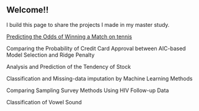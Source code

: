 ## Welcome!!

I build this page to share the projects I made in my master study.

[Predicting the Odds of Winning a Match on tennis](https://github.com/ws770324/logist_AUO2017) 

Comparing the Probability of Credit Card Approval between AIC-based Model Selection and Ridge Penalty

Analysis and Prediction of the Tendency of Stock

Classification and Missing-data imputation by Machine Learning Methods

Comparing Sampling Survey Methods Using HIV Follow-up Data

Classification of Vowel Sound
